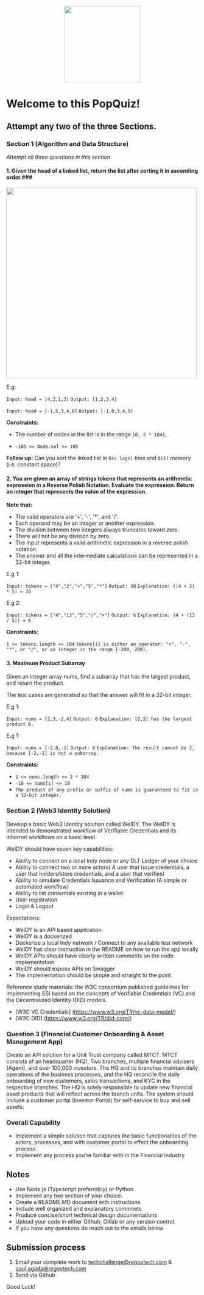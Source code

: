 <p align="center"> 
    <img src="https://regov-store.s3.ap-southeast-1.amazonaws.com/REGOV+Logo_CMYK.png" width="200" >
</p>

# Welcome to this PopQuiz!

## Attempt any two of the three Sections.

### Section 1 (Algorithm and Data Structure)
*Attempt all three questions in this section*
#### 1. Given the head of a linked list, return the list after sorting it in ascending order.###

<p align="Left"> 
    <img src="https://regov-store.s3.ap-southeast-1.amazonaws.com/link-list.png" width="500" >
</p>

E.g:

`Input: head = [4,2,1,3]`
`Output: [1,2,3,4]`

`Input: head = [-1,5,3,4,0]`
`Output: [-1,0,3,4,5]`

**Constraints:**

- The number of nodes in the list is in the range `[0, 5 * 104]`.

- `-105 <= Node.val <= 105`

**Follow up:** Can you sort the linked list in `O(n logn)` time and `O(1)` memory (i.e. constant space)?

#### 2. You are given an array of strings tokens that represents an arithmetic expression in a Reverse Polish Notation. Evaluate the expression. Return an integer that represents the value of the expression.

**Note that:**

- The valid operators are '+', '-', '*', and '/'.
- Each operand may be an integer or another expression.
- The division between two integers always truncates toward zero.
- There will not be any division by zero.
- The input represents a valid arithmetic expression in a reverse polish notation.
- The answer and all the intermediate calculations can be represented in a 32-bit integer.

E.g 1:

`Input: tokens = ["4","2","+","5","*"]`
`Output: 30`
`Explanation: ((4 + 2) * 5) = 30`

E.g 2:

`Input: tokens = ["4","13","5","/","+"]`
`Output: 6`
`Explanation: (4 + (13 / 5)) = 6`


**Constraints:**

`1 <= tokens.length <= 104`
`tokens[i] is either an operator: "+", "-", "*", or "/", or an integer in the range [-200, 200].`


#### 3. Maximum Product Subarray

Given an integer array nums, find a subarray that has the largest product, and return the product.

The test cases are generated so that the answer will fit in a 32-bit integer.

E.g 1:

`Input: nums = [2,3,-2,4]`
`Output: 6`
`Explanation: [2,3] has the largest product 6.`

E.g 1:

`Input: nums = [-2,0,-1]`
`Output: 0`
`Explanation: The result cannot be 2, because [-2,-1] is not a subarray.`

**Constraints:**

- `1 <= nums.length <= 2 * 104`
- `-10 <= nums[i] <= 10`
- `The product of any prefix or suffix of nums is guaranteed to fit in a 32-bit integer.`

### Section 2 (Web3 Identity Solution)

<p> Develop a basic Web3 Identity solution called WeIDY. The WeIDY is intended to demonstrated workflow of Verifiable Credentials and its inhernet workflows on a basic level.<p/>

<p> WeIDY should have seven key capabilities: </p>

- Ability to connect on a local Indy node or any DLT Ledger of your choice
- Ability to connect two or more actors( A user that issue credentials, a user that holders/store credentials, and a user that verifies) 
- Ability to simulate Credentials Issuance and Verification (A simple or automated workflow)
- Ability to list credentials existing in a wallet
- User registration
- Login & Logout

<p> Expectations: </p>

- WeIDY is an API based application. 
- WeIDY is a dockerized
- Dockerize a local Indy network / Connect to any available test network
- WeIDY has clear instruction in the README on how to run the app locally
- WeIDY APIs should have clearly written comments on the code implementation
- WeIDY should expose APIs on Swagger
- The implementation should be simple and straight to the point

<p> Reference study materials: the W3C consortium published guidelines for implementing SSI based on the concepts of Verifiable Credentials (VC) and the Decentralized Identity (DID) models.  </p>

 - [W3C VC Credentials] (https://www.w3.org/TR/vc-data-model/)
 - [W3C DID] (https://www.w3.org/TR/did-core/)


### Question 3 (Financial Customer Onboarding & Asset Management App)

Create an API solution for a Unit Trust company called MTCT. MTCT consists of an headquarter (HQ), Two branches, multiple financial advisers (Agent), and over 100,000 investors. The HQ and its branches maintain daily operations of the business processes, and the HQ reconcile the daily onboarding of new customers, sales transactions, and KYC in the respective branches. The HQ is solely responsible to update new financial asset products that will reflect across the branch units.
The system should include a customer portal (Investor Portal) for self-service to buy and sell assets.

### Overall Capability

- Implement a simple solution that captures the basic functionalties of the actors, processes, and with customer portal to effect the onboarding process
- Implement any process you're familiar with in the Financial industry


 ## Notes
  - Use Node.js (Typescript preferrably) or Python
  - Implement any two section of your choice.
  - Create a README.MD document with instructions
  - Include well organized and explanatory commnets
  - Produce concise/short technical design documentations
  - Upload your code in either Github, Gitlab or any version control.
  - If you have any questions do reach out to the emails below

## Submission process

1. Email your complete work to techchallenge@regovtech.com & paul.agada@regovtech.com
2. Send via Github

Good Luck!